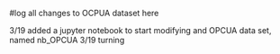 #log all changes to OCPUA dataset here

3/19 added a jupyter notebook to start modifying and OPCUA data set, named nb_OPCUA
3/19 turning